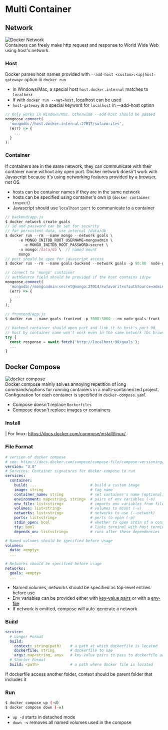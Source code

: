 # Multi Container
## Network
![Docker Network](https://docs.mirantis.com/containers/v3.0/dockeree-ref-arch/_images/cnm.png)  
Containers can freely make http request and response to World Wide Web using host's network. 
### Host
Docker parses host names provided with ```--add-host <custom>:<ip|host-gateway>``` option in ```docker run```
- In Windows/Mac, a special host ```host.docker.internal``` matches to ```localhost```
- If with ```docker run --net=host```, localhost can be used
- ```host-gateway``` is a special keyword for ```localhost``` in --add-host option
```js
// Only works in Windows/Mac, otherwise --add-host should be passed
mongoose.connect(
  'mongodb://host.docker.internal:27017/swfavorites',
  (err) => {
    ...
  }
);
```
### Container
If containers are in the same network, they can communicate with their container name without any open port. Docker network doesn't work with Javascript because it's using networking features provided by a browser, not OS.
- hosts can be container names if they are in the same network
- hosts can be specified using container's own ip (```docker container inspect```)
- Javascript should use ```localhost:port``` to communicate to a container
```js
// backend/app.js
$ docker network create goals
// id and password can be set for security
// for persistent data, use internal /data/db 
$ docker run --rm --name mongo --network goals \
      -e MONGO_INITDB_ROOT_USERNAME=mongoadmin \
	    -e MONGO_INITDB_ROOT_PASSWORD=secret \
      -v mongo:/data/db \  // named mount
      mongo
// port should be open for javascript access
$ docker run --rm --name goals-backend --network goals -p 90:80  node-goals 

// connect to 'mongo' container
// authSource field should be provided if the host contains id/pw
mongoose.connect(
  'mongodb://mongoadmin:secret@mongo:27014/swfavorites?authSource=admin',
  (err) => {
    ...
  }
);
```

```js
// frontend/App.js
$ docker run --name goals-frontend -p 3000:3000 --rm node-goals-front

// backend container should open port and link it to host's port 90
// host by container name won't work even in the same network (bc browser) 
try {
  const response = await fetch('http://localhost:90/goals');
  ...
}
```


## Docker Compose
![docker compose](https://i.stack.imgur.com/zJxSM.png)  
Docker compose mainly solves annoying repetition of long commands/options for running containers in a multi-containerized project. Configuration for each container is specified in ```docker-compose.yaml```
- Compose doesn't replace ```Dockerfiles```
- Compose doesn't replace images or containers

### Install
| For linux: https://docs.docker.com/compose/install/linux/

### File Format
```yaml
# version of docker compose
# see: https://docs.docker.com/compose/compose-file/compose-versioning/
version: "3.8"
# Services: Container signatures for docker-compose to run
services:
  container:
    build: ...                        # build a custom image
    image: string                     # tag name
    container_name: string            # set container's name (optional)
    environment: map<string, string>  # pairs of env variables (-e)
    env_file: list<stirng>            # imports env variables from files (--env-file)
    volumes: list<string>             # volumes to mount (-v)
    networks: list<string>            # networks to use (--network)
    ports: list<string>               # ports to open (-p)
    stdin_open: bool                  # whether to open stdin of a container (-i)
    tty: bool                         # links terminal with host terminal (-t)
    depends_on: list<string>          # runs after these dependencies

# Named volumes should be specified before usage
volumes:
  data: <empty>
  ...

# Networks should be specified before usage
networks:
  goals: <empty>
  ...
```
- Named volumes, networks should be specified as top-level entries before use
- Env variables can be provided either with [key-value pairs](https://docs.docker.com/compose/environment-variables/#set-environment-variables-in-containers) or with a [env-file](https://docs.docker.com/compose/environment-variables/#the-env_file-configuration-option)
- If network is omitted, compose will auto-generate a network

### Build
```yaml
service:
  # Longer Format
  build:
    context: string(path)    # a path at which dockerfile is located
    dockerfile: string       # dockerfile to use
    args: map<string, any>   # key-value pairs to pass to dockerfile args
  # Shorter Format
  build: <path>              # a path where docker file is located 
```
If dockerfile access another folder, context should be parent folder that includes it

### Run
```bash
$ docker compose up (-d)
$ docker compose down (-v)
```
- `up -d` starts in detached mode
- `down -v` removes all named volumes used in the compose